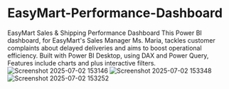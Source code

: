 # EasyMart-Performance-Dashboard
EasyMart Sales &amp; Shipping Performance Dashboard This Power BI dashboard, for EasyMart's Sales Manager Ms. Maria, tackles customer complaints about delayed deliveries and aims to boost operational efficiency. Built with Power BI Desktop, using DAX and Power Query, Features include charts and plus interactive filters.
![Screenshot 2025-07-02 153146](https://github.com/user-attachments/assets/239c9238-f8d6-465a-97a7-a46873ed97ff)
![Screenshot 2025-07-02 153348](https://github.com/user-attachments/assets/1f031e9c-e2d2-4f1a-b743-bba39c133aba)
![Screenshot 2025-07-02 153252](https://github.com/user-attachments/assets/fd591d98-fc95-4885-8a02-061c8182db03)
